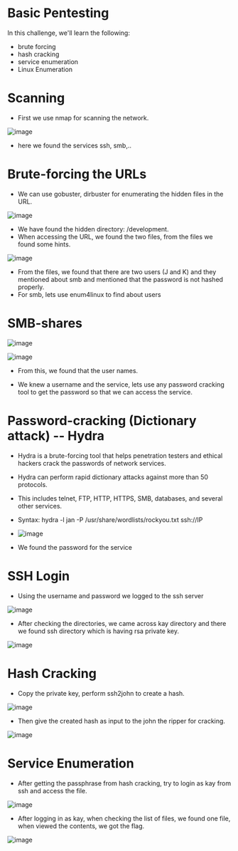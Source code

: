 # Basic Pentesting

In this challenge, we'll learn the following:
* brute forcing 
* hash cracking 
* service enumeration
* Linux Enumeration

# Scanning

* First we use nmap for scanning the network.

![image](https://user-images.githubusercontent.com/54020728/232659435-46fa04f8-41fe-4a8b-bc5d-365bd235909a.png)

* here we found the services ssh, smb,..

# Brute-forcing the URLs

* We can use gobuster, dirbuster for enumerating the hidden files in the URL.

![image](https://user-images.githubusercontent.com/54020728/232660049-607d8ce5-60d7-47b1-b341-1c0904596184.png)

* We have found the hidden directory: /development.
* When accessing the URL, we found the two files, from the files we found some hints.

![image](https://user-images.githubusercontent.com/54020728/233451292-03978c55-cc3d-4c3c-882e-b1708fe6be5e.png)

* From the files, we found that there are two users (J and K) and they mentioned about smb and mentioned that the password is not hashed properly.
* For smb, lets use enum4linux to find about users

# SMB-shares
![image](https://user-images.githubusercontent.com/54020728/233452822-b16c3ae1-60f3-4260-a0a5-be73f9b6fb5d.png)


![image](https://user-images.githubusercontent.com/54020728/233453246-247bd941-4e14-4f0b-ad1e-045a0468674c.png)

* From this, we found that the user names.

* We knew a username and the service, lets use any password cracking tool to get the password so that we can access the service.

# Password-cracking (Dictionary attack)  -- Hydra

* Hydra is a brute-forcing tool that helps penetration testers and ethical hackers crack the passwords of network services. 
* Hydra can perform rapid dictionary attacks against more than 50 protocols. 
* This includes telnet, FTP, HTTP, HTTPS, SMB, databases, and several other services.
* Syntax: hydra -l jan -P /usr/share/wordlists/rockyou.txt ssh://IP

* ![image](https://user-images.githubusercontent.com/54020728/233454557-e4e778d9-c319-4362-9b4d-7d91aed8f987.png)

* We found the password for the service

# SSH Login

* Using the username and password we logged to the ssh server

![image](https://user-images.githubusercontent.com/54020728/233456361-afb20f70-3c20-438f-ad57-65da96167c46.png)

* After checking the directories, we came across kay directory and there we found ssh directory which is having rsa private key.

![image](https://user-images.githubusercontent.com/54020728/233457700-e9d36d6e-3b01-4203-b299-af7083070306.png)

# Hash Cracking

* Copy the private key, perform ssh2john to create a hash.

![image](https://user-images.githubusercontent.com/54020728/233459489-88c3c387-8d0d-4014-891b-998cf6fbb169.png)

*  Then give the created hash as input to the john the ripper for cracking.

![image](https://user-images.githubusercontent.com/54020728/233459545-314a18a9-8854-4528-9572-74f04c20c4d6.png)

# Service Enumeration

*  After getting the passphrase from hash cracking, try to login as kay from ssh and access the file.

![image](https://user-images.githubusercontent.com/54020728/233461324-b6b5334f-7f32-40f8-b5ed-e5ae7b6cb893.png)

* After logging in as kay, when checking the list of files, we found one file, when viewed the contents, we got the flag.

![image](https://user-images.githubusercontent.com/54020728/233461712-e79d64f0-538a-4839-997b-dbf58f359d10.png)







